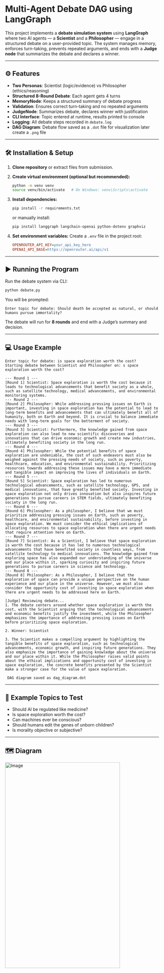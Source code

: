 # Multi-Agent Debate DAG using LangGraph

This project implements a **debate simulation system** using **LangGraph** where two AI agents — a **Scientist** and a **Philosopher** — engage in a structured debate on a user-provided topic. The system manages memory, enforces turn-taking, prevents repeated arguments, and ends with a **Judge node** that summarizes the debate and declares a winner.

---

## ⚙️ Features

* **Two Personas**: Scientist (logic/evidence) vs Philosopher (ethics/reasoning)
* **Structured 8-Round Debate**: Each agent gets 4 turns
* **MemoryNode**: Keeps a structured summary of debate progress
* **Validation**: Ensures correct turn-taking and no repeated arguments
* **JudgeNode**: Summarizes debate, declares winner with justification
* **CLI Interface**: Topic entered at runtime, results printed to console
* **Logging**: All debate steps recorded in `debate.log`
* **DAG Diagram**: Debate flow saved as a `.dot` file for visualization later create a `.png` file

---

## 🛠️  Installation & Setup

1. **Clone repository** or extract files from submission.

2. **Create virtual environment (optional but recommended):**

   ```bash
   python -m venv venv
   source venv/bin/activate   # On Windows: venv\Scripts\activate
   ```

3. **Install dependencies:**

   ```bash
   pip install -r requirements.txt
   ```

   or manually install:

   ```bash
   pip install langgraph langchain-openai python-dotenv graphviz
   ```

4. **Set environment variables:**
   Create a `.env` file in the project root:

   ```ini
   OPENROUTER_API_KEY=your_api_key_here
   OPENAI_API_BASE=https://openrouter.ai/api/v1
   ```

---

## ▶️ Running the Program

Run the debate system via CLI:

```bash
python debate.py
```

You will be prompted:

```
Enter topic for debate: Should death be accepted as natural, or should humans pursue immortality?
```

The debate will run for **8 rounds** and end with a Judge’s summary and decision.

---

## 💻 Usage Example
```
Enter topic for debate: is space exploration worth the cost?
Starting debate between Scientist and Philosopher on: s space exploration worth the cost?

--- Round 1 ---
[Round 1] Scientist: Space exploration is worth the cost because it leads to technological advancements that benefit society as a whole, such as satellite technology, medical advancements, and environmental monitoring systems.
--- Round 2 ---
[Round 2] Philosopher: While addressing pressing issues on Earth is important, investing in space exploration has the potential to lead to long-term benefits and advancements that can ultimately benefit all of humanity, both on Earth and beyond. It is crucial to balance immediate needs with long-term goals for the betterment of society.
--- Round 3 ---
[Round 3] Scientist: Furthermore, the knowledge gained from space exploration can also lead to new scientific discoveries and innovations that can drive economic growth and create new industries, ultimately benefiting society in the long run.
--- Round 4 ---
[Round 4] Philosopher: While the potential benefits of space exploration are undeniable, the cost of such endeavors must also be weighed against the pressing needs of society, such as poverty, healthcare, education, and environmental sustainability. Prioritizing resources towards addressing these issues may have a more immediate and tangible impact on improving the lives of individuals on Earth.
--- Round 5 ---
[Round 5] Scientist: Space exploration has led to numerous technological advancements, such as satellite technology, GPS, and medical innovations, that have greatly benefited society. Investing in space exploration not only drives innovation but also inspires future generations to pursue careers in STEM fields, ultimately benefiting society in the long run.
--- Round 6 ---
[Round 6] Philosopher: As a philosopher, I believe that we must prioritize addressing pressing issues on Earth, such as poverty, healthcare, and environmental sustainability, before investing in space exploration. We must consider the ethical implications of allocating resources to space exploration when there are urgent needs that require attention here on Earth.
--- Round 7 ---
[Round 7] Scientist: As a Scientist, I believe that space exploration is worth the cost because it has led to numerous technological advancements that have benefited society in countless ways, from satellite technology to medical innovations. The knowledge gained from exploring space has also expanded our understanding of the universe and our place within it, sparking curiosity and inspiring future generations to pursue careers in science and technology.
--- Round 8 ---
[Round 8] Philosopher: As a Philosopher, I believe that the exploration of space can provide a unique perspective on the human experience and our place in the universe. However, we must also consider the opportunity cost of investing in space exploration when there are urgent needs to be addressed here on Earth.       

[Judge] Reviewing debate...
1. The debate centers around whether space exploration is worth the cost, with the Scientist arguing that the technological advancements and economic benefits justify the investment, while the Philosopher emphasizes the importance of addressing pressing issues on Earth before prioritizing space exploration.

2. Winner: Scientist

3. The Scientist makes a compelling argument by highlighting the tangible benefits of space exploration, such as technological advancements, economic growth, and inspiring future generations. They also emphasize the importance of gaining knowledge about the universe and our place within it. While the Philosopher raises valid points about the ethical implications and opportunity cost of investing in space exploration, the concrete benefits presented by the Scientist make a stronger case for the value of space exploration.

 DAG diagram saved as dag_diagram.dot
```

---

## 🧠 Example Topics to Test

* Should AI be regulated like medicine?
* Is space exploration worth the cost?
* Can machines ever be conscious?
* Should humans edit the genes of unborn children?
* Is morality objective or subjective?

---

## 🗺️ Diagram

<img width="376" height="673" alt="Image" src="https://github.com/user-attachments/assets/55e2d7a6-7efb-434c-8eff-f6c438760d94" />
